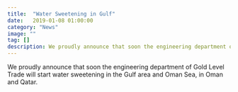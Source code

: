 ```yaml
---
title:  "Water Sweetening in Gulf" 
date:   2019-01-08 01:00:00
category: "News"
image: ""
tag: []
description: We proudly announce that soon the engineering department of Gold Level Trade will start water sweetening in the Gulf area and Oman Sea, in Oman and Qatar. 
---
```

We proudly announce that soon the engineering department of Gold Level Trade will start water sweetening in the Gulf area and Oman Sea, in Oman and Qatar. 
